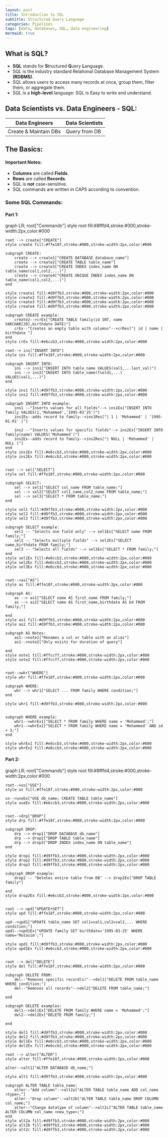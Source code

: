 ```yaml
---
layout: post
title: Introduction to SQL
subtitle: Structured Query Language
categories: Pipelines
tags: [data, databases, SQL, data engineering]
mermaid: true
---
```

## What is SQL?
- **SQL** stands for **S**tructured **Q**uery **L**anguage.
- SQL is the industry standard Relational Database Management System **(RDBMS)**.
- SQL allows users to access many records at once, group them, filter them, or aggregate them.
- SQL is a **high-level** language: SQL is Easy to write and understand.

## Data Scientists vs. Data Engineers - SQL:

| Data Engineers | Data Scientists |
|---|---|
| Create & Maintain DBs | Query from DB |


## The Basics:

#### Important Notes:
- **Columns** are called **Fields**.
- **Rows** are called **Records**.
- SQL is **not** case-sensitive.
- SQL commands are written in CAPS according to convention.

### Some SQL Commands:
#### Part 1:

<div class="mermaid">
graph LR;
    root["Commands"]
    style root fill:#8fffd4,stroke:#000,stroke-width:2px,color:#000

    
    root --> create["CREATE"]
    style create fill:#ffe18f,stroke:#000,stroke-width:2px,color:#000

    subgraph CREATE:
        create --> create1["CREATE DATABASE database_name"]
        create --> create2["CREATE TABLE table_name"]
        create --> create3["CREATE INDEX index_name ON table_name(col1,col2,...)"]
        create --> create4["CREATE UNIQUE INDEX index_name ON table_name(col1,col2,...)"]
    end
    
    style create1 fill:#d9ffb3,stroke:#000,stroke-width:2px,color:#000
    style create2 fill:#d9ffb3,stroke:#000,stroke-width:2px,color:#000
    style create3 fill:#d9ffb3,stroke:#000,stroke-width:2px,color:#000
    style create4 fill:#d9ffb3,stroke:#000,stroke-width:2px,color:#000

    subgraph CREATE example:
        create2-->crEx["CREATE TABLE family(id INT, name VARCHAR[20],birthdate DATE)"]
        crEx--"Creates an empty table with columns"-->crRes["| id | name | birthdate "]
    end
    style crEx fill:#e6ccb3,stroke:#000,stroke-width:2px,color:#000

    root--> ins["INSERT INTO"]
    style ins fill:#ffe18f,stroke:#000,stroke-width:2px,color:#000

    subgraph INSERT INTO:
        ins --> ins1["INSERT INTO table_name VALUES(val1,...last_val)"]
        ins --> ins2["INSERT INTO table_name(field1,...) VALUES(val1,...)"]
    end

    style ins1 fill:#d9ffb3,stroke:#000,stroke-width:2px,color:#000
    style ins2 fill:#d9ffb3,stroke:#000,stroke-width:2px,color:#000

    subgraph INSERT INTO example:
        ins1 --"Inserts values for all fields"--> ins1Ex["INSERT INTO family VALUES(1,'Mohammed','1995-03'25')"]
        ins1Ex--adds record to family-->ins1Res["| 1 | 'Mohammed' | '1995-01-01' |"]
        
        ins2 --"Inserts values for specific fields"--> ins2Ex["INSERT INTO family(name) VALUES('Mohammed')"]
        ins2Ex--adds record to family-->ins2Res["| NULL | 'Mohammed' | NULL |"]
    end
    style ins1Ex fill:#e6ccb3,stroke:#000,stroke-width:2px,color:#000
    style ins2Ex fill:#e6ccb3,stroke:#000,stroke-width:2px,color:#000


    root --> sel["SELECT"]
    style sel fill:#ffe18f,stroke:#000,stroke-width:2px,color:#000
    
    subgraph SELECT:
        sel --> sel1["SELECT col_name FROM table_name;"]
        sel --> sel2["SELECT col1_name,col2_name FROM table_name;"]
        sel --> sel3["SELECT * FROM table_name;"]
    end

    style sel1 fill:#d9ffb3,stroke:#000,stroke-width:2px,color:#000
    style sel2 fill:#d9ffb3,stroke:#000,stroke-width:2px,color:#000
    style sel3 fill:#d9ffb3,stroke:#000,stroke-width:2px,color:#000

    subgraph SELECT example:
        sel1 -- "Selects one field only" --> sel1Ex["SELECT name FROM family;"]
        sel2 -- "Selects multiple fields" --> sel2Ex["SELECT name,birthdate FROM family;"]
        sel3 -- "Selects all fields" --> sel3Ex["SELECT * FROM family;"]
    end
    style sel1Ex fill:#e6ccb3,stroke:#000,stroke-width:2px,color:#000
    style sel2Ex fill:#e6ccb3,stroke:#000,stroke-width:2px,color:#000
    style sel3Ex fill:#e6ccb3,stroke:#000,stroke-width:2px,color:#000


    root-->as["AS"]
    style as fill:#ffe18f,stroke:#000,stroke-width:2px,color:#000

    subgraph AS:
        as --> as1["SELECT name AS first_name FROM family;"]
        as --> as2["SELECT name AS first_name,birthdate AS bd FROM family;"]

    end
    style as1 fill:#d9ffb3,stroke:#000,stroke-width:2px,color:#000
    style as2 fill:#d9ffb3,stroke:#000,stroke-width:2px,color:#000
    
    subgraph AS Notes:
        as1-->note1["Renames a col or table with an alias"]
        as1-->note2["Only exists for duration of query"]
        
    end
    style note1 fill:#ffccff,stroke:#000,stroke-width:2px,color:#000
    style note2 fill:#ffccff,stroke:#000,stroke-width:2px,color:#000
    

    root-->whr["WHERE"]
    style whr fill:#ffe18f,stroke:#000,stroke-width:2px,color:#000

    subgraph WHERE:
        whr --> whr1["SELECT ... FROM family WHERE condition;"]
    end

    style whr1 fill:#d9ffb3,stroke:#000,stroke-width:2px,color:#000
    
    
    subgraph WHERE example:
        whr1-->whrEx1["SELECT * FROM family WHERE name = 'Mohammed';"]
        whr1-->whrEx2["SELECT * FROM family WHERE name = 'Mohammed' AND id < 3;"] 
    end

    style whrEx1 fill:#e6ccb3,stroke:#000,stroke-width:2px,color:#000
    style whrEx2 fill:#e6ccb3,stroke:#000,stroke-width:2px,color:#000
    
    

</div>


#### Part 2:
<div class="mermaid">
    graph LR;
    root["Commands"]
    style root fill:#8fffd4,stroke:#000,stroke-width:2px,color:#000
    
    root-->us["USE"]
    style us fill:#ffe18f,stroke:#000,stroke-width:2px,color:#000

    us-->useEx["USE db_name; CREATE TABLE table_name"]
    style useEx fill:#e6ccb3,stroke:#000,stroke-width:2px,color:#000


    root-->drp["DROP"]
    style drp fill:#ffe18f,stroke:#000,stroke-width:2px,color:#000
    
    subgraph DROP:
        drp --> drop1["DROP DATABASE db_name"]
        drp --> drop2["DROP TABLE table_name"]
        drp --> drop3["DROP INDEX index_name ON table_name"]
    end

    style drop1 fill:#d9ffb3,stroke:#000,stroke-width:2px,color:#000
    style drop2 fill:#d9ffb3,stroke:#000,stroke-width:2px,color:#000
    style drop3 fill:#d9ffb3,stroke:#000,stroke-width:2px,color:#000
    
    subgraph DROP example:
        drop2 -- "Deletes entire table from DB" --> drop2Ex["DROP TABLE family"]
    
    end
    style drop2Ex fill:#e6ccb3,stroke:#000,stroke-width:2px,color:#000
    

    root --> upd["UPDATE+SET"]
    style upd fill:#ffe18f,stroke:#000,stroke-width:2px,color:#000

    upd-->upd1["UPDATE table_name SET col1=val1,col2=val2,... WHERE condition;"]
    upd1-->upd1Ex["UPDATE family SET birthdate='1995-03-25' WHERE name='Mutasim';"]
    
    style upd1 fill:#d9ffb3,stroke:#000,stroke-width:2px,color:#000
    style upd1Ex fill:#e6ccb3,stroke:#000,stroke-width:2px,color:#000


    root --> del["DELETE"]
    style del fill:#ffe18f,stroke:#000,stroke-width:2px,color:#000

    subgraph DELETE FROM:
        del--"Removes specific record(s)"-->del1["DELETE FROM table_name WHERE condition;"]
        del--"Removes all records"-->del2["DELETE FROM table_name;"]
        
    end

    subgraph DELETE examples:
        del1-->del1Ex["DELETE FROM family WHERE name = 'Mohammed';"]
        del2-->del2Ex["DELETE FROM family;"]

    end

    style del1 fill:#d9ffb3,stroke:#000,stroke-width:2px,color:#000
    style del2 fill:#d9ffb3,stroke:#000,stroke-width:2px,color:#000
    style del1Ex fill:#e6ccb3,stroke:#000,stroke-width:2px,color:#000
    style del2Ex fill:#e6ccb3,stroke:#000,stroke-width:2px,color:#000

    root --> alter["ALTER"]
    style alter fill:#ffe18f,stroke:#000,stroke-width:2px,color:#000

    alter-->alt1["ALTER DATABASE db_name;"]
    
    style alt1 fill:#d9ffb3,stroke:#000,stroke-width:2px,color:#000
    
    subgraph ALTER TABLE table_name:
        alter--"Add column"-->alt2a["ALTER TABLE table_name ADD col_name <type>;"]
        alter--"Drop column"-->alt2b["ALTER TABLE table_name DROP COLUMN col_name;"]
        alter--"Change datatype of column"-->alt2c["ALTER TABLE table_name ALTER COLUMN col_name <new_type>;"]
    end
    style alt2a fill:#d9ffb3,stroke:#000,stroke-width:2px,color:#000
    style alt2b fill:#d9ffb3,stroke:#000,stroke-width:2px,color:#000
    style alt2c fill:#d9ffb3,stroke:#000,stroke-width:2px,color:#000

</div>

